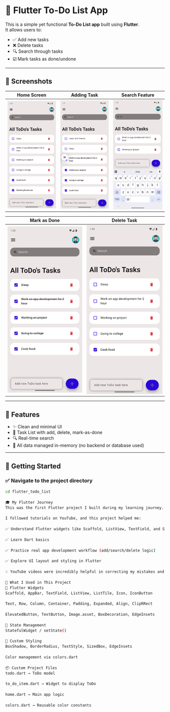 # 📝 Flutter To-Do List App

This is a simple yet functional **To-Do List app** built using **Flutter**.  
It allows users to:

- ✅ Add new tasks
- ❌ Delete tasks
- 🔍 Search through tasks
- ☑️ Mark tasks as done/undone

---

## 📱 Screenshots

| Home Screen | Adding Task | Search Feature |
|-------------|-------------|----------------|
| ![Screenshot1](flutter_06.png) | ![Screenshot2](flutter_10.png) | ![Screenshot3](flutter_07.png) |

| Mark as Done | Delete Task |
|--------------|-------------|
| ![Screenshot4](flutter_09.png) | ![Screenshot5](flutter_08.png) |



---

## 📌 Features

- ✨ Clean and minimal UI
- 🧾 Task List with add, delete, mark-as-done
- 🔍 Real-time search
- 🧠 All data managed in-memory (no backend or database used)

---

## 🚀 Getting Started

### ✅ Navigate to the project directory
```bash
cd flutter_todo_list

🎓 My Flutter Journey
This was the first Flutter project I built during my learning journey.

I followed tutorials on YouTube, and this project helped me:

✅ Understand Flutter widgets like Scaffold, ListView, TextField, and StatefulWidget

✅ Learn Dart basics

✅ Practice real app development workflow (add/search/delete logic)

✅ Explore UI layout and styling in Flutter

💡 YouTube videos were incredibly helpful in correcting my mistakes and guiding me on which components to use and how.

🔧 What I Used in This Project
🧱 Flutter Widgets
Scaffold, AppBar, TextField, ListView, ListTile, Icon, IconButton

Text, Row, Column, Container, Padding, Expanded, Align, ClipRRect

ElevatedButton, TextButton, Image.asset, BoxDecoration, EdgeInsets

🔁 State Management
StatefulWidget / setState()

🎨 Custom Styling
BoxShadow, BorderRadius, TextStyle, SizedBox, EdgeInsets

Color management via colors.dart

📦 Custom Project Files
todo.dart → ToDo model

to_do_item.dart → Widget to display ToDo

home.dart → Main app logic

colors.dart → Reusable color constants
